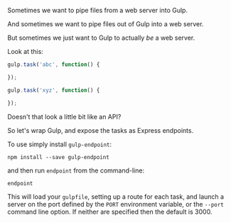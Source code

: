 Sometimes we want to pipe files from a web server into Gulp.

And sometimes we want to pipe files out of Gulp into a web server.

But sometimes we just want to Gulp to actually *be* a web server.

Look at this:

```javascript
gulp.task('abc', function() {

});

gulp.task('xyz', function() {

});
```

Doesn't that look a little bit like an API?

So let's wrap Gulp, and expose the tasks as Express endpoints.

To use simply install `gulp-endpoint`:

```shell
npm install --save gulp-endpoint
```

and then run `endpoint` from the command-line:

```shell
endpoint
```

This will load your `gulpfile`, setting up a route for each task, and launch a server on the port defined by the `PORT` environment variable, or the `--port` command line option. If neither are specified then the default is 3000.

